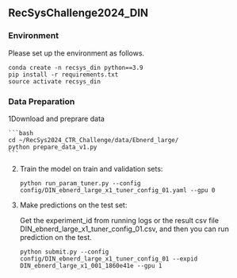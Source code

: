 ## RecSysChallenge2024_DIN

### Environment

Please set up the environment as follows.
```
conda create -n recsys_din python==3.9
pip install -r requirements.txt
source activate recsys_din
```

### Data Preparation


1Download and preprare data

    ```bash
    cd ~/RecSys2024_CTR_Challenge/data/Ebnerd_large/
    python prepare_data_v1.py
    ```


2. Train the model on train and validation sets:

    ```
    python run_param_tuner.py --config config/DIN_ebnerd_large_x1_tuner_config_01.yaml --gpu 0
    ```

2. Make predictions on the test set:

    Get the experiment_id from running logs or the result csv file DIN_ebnerd_large_x1_tuner_config_01.csv, and then you can run prediction on the test.

    ```
    python submit.py --config config/DIN_ebnerd_large_x1_tuner_config_01 --expid DIN_ebnerd_large_x1_001_1860e41e --gpu 1
    ```